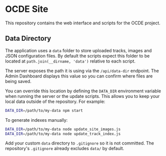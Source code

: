 # OCDE Site

This repository contains the web interface and scripts for the OCDE project.

## Data Directory

The application uses a `data` folder to store uploaded tracks, images and JSON configuration files. By default the scripts expect this folder to be located at `path.join(__dirname, 'data')` relative to each script.

The server exposes the path it is using via the `/api/data-dir` endpoint. The Admin Dashboard displays this value so you can confirm where files are being saved.

You can override this location by defining the `DATA_DIR` environment variable when running the server or the update scripts. This allows you to keep your local data outside of the repository. For example:

```bash
DATA_DIR=/path/to/my-data npm start
```

To generate indexes manually:

```bash
DATA_DIR=/path/to/my-data node update_site_images.js
DATA_DIR=/path/to/my-data node update_track_index.js
```

Add your custom `data` directory to `.gitignore` so it is not committed. The repository's `.gitignore` already excludes `data/` by default.
